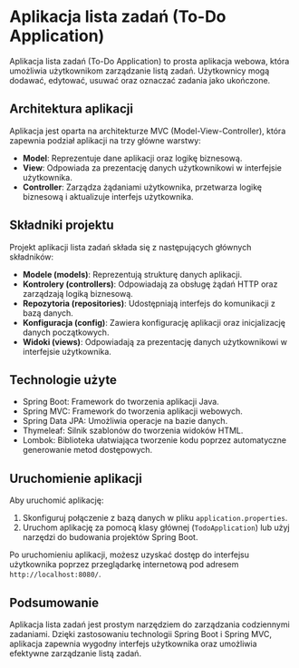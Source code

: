 # Aplikacja lista zadań (To-Do Application)

Aplikacja lista zadań (To-Do Application) to prosta aplikacja webowa, która umożliwia użytkownikom zarządzanie listą zadań. Użytkownicy mogą dodawać, edytować, usuwać oraz oznaczać zadania jako ukończone.

## Architektura aplikacji

Aplikacja jest oparta na architekturze MVC (Model-View-Controller), która zapewnia podział aplikacji na trzy główne warstwy:

- **Model**: Reprezentuje dane aplikacji oraz logikę biznesową.
- **View**: Odpowiada za prezentację danych użytkownikowi w interfejsie użytkownika.
- **Controller**: Zarządza żądaniami użytkownika, przetwarza logikę biznesową i aktualizuje interfejs użytkownika.

## Składniki projektu

Projekt aplikacji lista zadań składa się z następujących głównych składników:

- **Modele (models)**: Reprezentują strukturę danych aplikacji.
- **Kontrolery (controllers)**: Odpowiadają za obsługę żądań HTTP oraz zarządzają logiką biznesową.
- **Repozytoria (repositories)**: Udostępniają interfejs do komunikacji z bazą danych.
- **Konfiguracja (config)**: Zawiera konfigurację aplikacji oraz inicjalizację danych początkowych.
- **Widoki (views)**: Odpowiadają za prezentację danych użytkownikowi w interfejsie użytkownika.

## Technologie użyte

- Spring Boot: Framework do tworzenia aplikacji Java.
- Spring MVC: Framework do tworzenia aplikacji webowych.
- Spring Data JPA: Umożliwia operacje na bazie danych.
- Thymeleaf: Silnik szablonów do tworzenia widoków HTML.
- Lombok: Biblioteka ułatwiająca tworzenie kodu poprzez automatyczne generowanie metod dostępowych.

## Uruchomienie aplikacji

Aby uruchomić aplikację:

1. Skonfiguruj połączenie z bazą danych w pliku `application.properties`.
2. Uruchom aplikację za pomocą klasy głównej (`TodoApplication`) lub użyj narzędzi do budowania projektów Spring Boot.

Po uruchomieniu aplikacji, możesz uzyskać dostęp do interfejsu użytkownika poprzez przeglądarkę internetową pod adresem `http://localhost:8080/`.

## Podsumowanie

Aplikacja lista zadań jest prostym narzędziem do zarządzania codziennymi zadaniami. Dzięki zastosowaniu technologii Spring Boot i Spring MVC, aplikacja zapewnia wygodny interfejs użytkownika oraz umożliwia efektywne zarządzanie listą zadań.

